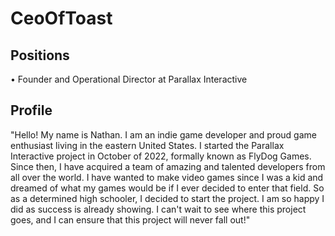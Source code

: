 # CeoOfToast
## Positions
• Founder and Operational Director at Parallax Interactive
## Profile
"Hello! My name is Nathan. I am an indie game developer and proud game enthusiast living in the eastern United States. I started the Parallax Interactive project in October of 2022, formally known as FlyDog Games. Since then, I have acquired a team of amazing and talented developers from all over the world. I have wanted to make video games since I was a kid and dreamed of what my games would be if I ever decided to enter that field. So as a determined high schooler, I decided to start the project. I am so happy I did as success is already showing. I can't wait to see where this project goes, and I can ensure that this project will never fall out!"
